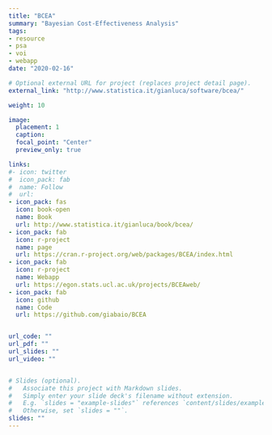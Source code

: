 ```yaml
---
title: "BCEA"
summary: "Bayesian Cost-Effectiveness Analysis"
tags:
- resource
- psa
- voi
- webapp
date: "2020-02-16"

# Optional external URL for project (replaces project detail page).
external_link: "http://www.statistica.it/gianluca/software/bcea/"

weight: 10

image: 
  placement: 1
  caption: 
  focal_point: "Center"
  preview_only: true

links:
#- icon: twitter
#  icon_pack: fab
#  name: Follow
#  url: 
- icon_pack: fas
  icon: book-open
  name: Book
  url: http://www.statistica.it/gianluca/book/bcea/
- icon_pack: fab
  icon: r-project
  name: page
  url: https://cran.r-project.org/web/packages/BCEA/index.html
- icon_pack: fab
  icon: r-project
  name: Webapp
  url: https://egon.stats.ucl.ac.uk/projects/BCEAweb/
- icon_pack: fab
  icon: github
  name: Code
  url: https://github.com/giabaio/BCEA


url_code: ""
url_pdf: ""
url_slides: ""
url_video: ""


# Slides (optional).
#   Associate this project with Markdown slides.
#   Simply enter your slide deck's filename without extension.
#   E.g. `slides = "example-slides"` references `content/slides/example-slides.md`.
#   Otherwise, set `slides = ""`.
slides: ""
---
```

